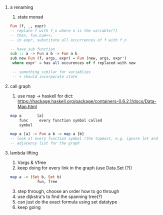 1. a renaming
   1. state monad
   ```hs
   Fun (f, _, expr)
   -- replace f with f_n where n is the variable(?)
   -- then, fun.num++;
   -- in expr, substitute all occurrences of f with f_n
   ```

   ```hs
   -- have sub function
   sub :: a -> Fun a b -> Fun a b
   sub new Fun (f, args, expr) = Fun (new, args, expr')
    where expr' = has all occurences of f replaced with new

    -- something similar for variablies
    -- + should incorporate state
   ```
2. call graph
   1. use map -> haskell for dict: https://hackage.haskell.org/package/containers-0.6.2.1/docs/Data-Map.html
    ```hs
    map a       [a]
        func     every function symbol called
        symbol
    
    map a [a] -> Fun a b -> map a [b]
    -- look at every function symbol (the topmost, e.g. ignore let and the function body?)
    -- adjacency list for the graph
    ```
3. lambda lifting
   1. Vargs & Vfree
   2. keep doing for every link in the graph (use Data.Set (?))
    ```hs
    map a -> (Set b, Set b)
                fun, free
    ```
    3. step through, choose an order how to go through
    4. use dijkstra's to find the spanning tree(?)
    5. can just do the exact formula using set datatype
    6. keep going 